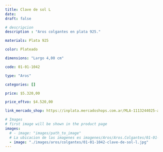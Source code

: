 ```yaml
---
title: Clave de sol L
date: 
draft: false

# descripcion
description : "Aros colgantes en plata 925."

materials: Plata 925

color: Plateado

dimensions: "Largo 4,00 cm"

code: 01-01-1042

type: "Aros"

categories: []

price: $5.320,00

price_eftvo: $4.520,00

link_mercado_shop: https://inplata.mercadoshops.com.ar/MLA-1113244025-aros-plata-925-colgantes-clave-de-sol-l-_JM

# Images
# first image will be shown in the product page
images:
  # - image: "images/path_to_image"
  # La ubicacion de las imagenes es imagenes/Aros/Aros.Colgantes/01-01-1042-clave-de-sol-l
  - image: "./images/aros/colgantes/01-01-1042-clave-de-sol-l.jpg"
---
```

